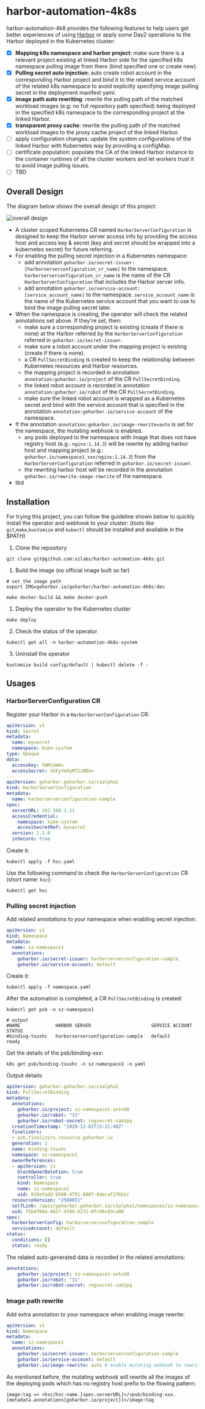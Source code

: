 # harbor-automation-4k8s

harbor-automation-4k8 provides the following features to help users get better experiences of using [Harbor](https://github.com/goharbor/harbor)
or apply some Day2 operations to the Harbor deployed in the Kubernetes cluster:

- [x] **Mapping k8s namespace and harbor project**: make sure there is a relevant project existing at linked Harbor side for the
 specified k8s namespace pulling image from there (bind specified one or create new).
- [x] **Pulling secret auto injection**: auto create robot account in the corresponding Harbor project and bind it to the
 related service account of the related k8s namespace to avoid explicitly specifying image pulling secret in the
 deployment manifest yaml.
 - [x] **image path auto rewriting**: rewrite the pulling path of the matched workload images (e.g: no full repository path specified)
 being deployed in the specified k8s namespace to the corresponding project at the linked Harbor.
- [x] **transparent proxy cache**: rewrite the pulling path of the matched workload images to the proxy cache project of the linked Harbor.
- [ ] apply configuration changes: update the system configurations of the linked Harbor with Kubernetes way by providing a configMap.
- [ ] certificate population: populate the CA of the linked Harbor instance to the container runtimes of all the cluster workers and let workers trust it to avoid image pulling issues.
- [ ] TBD

## Overall Design

The diagram below shows the overall design of this project:

![overall design](./docs/assets/4k8s-automation.png)

* A cluster scoped Kubernetes CR named `HarborServerConfiguration` is designed to keep the Harbor server access info by providing the access
host and access key & secret (key and secret should be wrapped into a kubernetes secret) for future referring.
* For enabling the pulling secret injection in a Kubernetes namespace:
  - add annotation `goharbor.io/secret-issuer:[harborserverconfiguration_cr_name]` to the namespace. `harborserverconfiguration_cr_name`
  is the name of the CR `HarborServerConfiguration` that includes the Harbor server info.
  - add annotation `goharbor.io/service-account:[service_account_name]` to the namespace. `service_account_name` is the
  name of the Kubernetes service account that you want to use to bind the image pulling secret later.
* When the namespace is creating, the operator will check the related annotations set above. If they're set, then:
  - make sure a corresponding project is existing (create if there is none) at the Harbor referred by
  the `HarborServerConfiguration` referred in `goharbor.io/secret-issuer`.
  - make sure a robot account under the mapping project is existing (create if there is none).
  - a CR `PullSecretBinding` is created to keep the relationship between Kubernetes resources and Harbor resources.
  - the mapping project is recorded in annotation `annotation:goharbor.io/project` of the CR `PullSecretBinding`.
  - the linked robot account is recorded in annotation `annotation:goharbor.io/robot` of the CR `PullSecretBinding`.
  - make sure the linked robot account is wrapped as a Kubernetes secret and bind with the service account that is
  specified in the annotation `annotation:goharbor.io/service-account` of the namespace.
* If the annotation `annotation:goharbor.io/image-rewrite=auto` is set for the namespace, the mutating webhook is enabled.
  - any pods deployed to the namespace with image that does not have registry host (e.g.: `nginx:1.14.3`) will be rewrite
  by adding harbor host and mapping project (e.g.: `goharbor.io/namespace1_xxx/nginx:1.14.3`) from the `HarborServerConfiguration`
  referred in `goharbor.io/secret-issuer`.
  - the rewriting harbor host will be recorded in the annotation `goharbor.io/rewrite-image-rewrite` of the namespace.
* tbd

## Installation

For trying this project, you can follow the guideline shown below to quickly install the operator and webhook to your cluster:
(tools like `git`,`make`,`kustomize` and `kubectl` should be installed and available in the $PATH)

1. Clone the repository

```shell script
git clone git@github.com:szlabs/harbor-automation-4k8s.git
```

1. Build the image (no official image built so far)

```shell script
# set the image path
export IMG=goharbor.io/goharbor/harbor-automation-4k8s:dev

make docker-build && make docker-push
```

1. Deploy the operator to the Kubernetes cluster

```shell script
make deploy
```

2. Check the status of the operator

```
kubectl get all -n harbor-automation-4k8s-system
```

3. Uninstall the operator

```shell script
kustomize build config/default | kubectl delete -f -
```
## Usages

### HarborServerConfiguration CR

Register your Harbor in a `HarborServerConfiguration` CR:

```yaml
apiVersion: v1
kind: Secret
metadata:
  name: mysecret
  namespace: kube-system
type: Opaque
data:
  accessKey: YWRtaW4=
  accessSecret: SGFyYm9yMTIzNDU=
---
apiVersion: goharbor.goharbor.io/v1alpha1
kind: HarborServerConfiguration
metadata:
  name: harborserverconfiguration-sample
spec:
  serverURL: 192.168.1.11
  accessCredential:
    namespace: kube-system
    accessSecretRef: mysecret
  version: 2.1.0
  inSecure: true
```

Create it:

```shell script
kubectl apply -f hsc.yaml
```

Use the following command to check the `HarborServerConfiguration` CR (short name: `hsc`):

```shell script
kubectl get hsc
```

### Pulling secret injection

Add related annotations to your namespace when enabling secret injection:

```yaml
apiVersion: v1
kind: Namespace
metadata:
  name: sz-namespace1
  annotations:
    goharbor.io/secret-issuer: harborserverconfiguration-sample
    goharbor.io/service-account: default
```

Create it:

```shell script
kubectl apply -f namespace.yaml
```

After the automation is completed, a CR `PullSecretBinding` is created:

```shell script
kubectl get psb -n sz-namespace1

# output
#NAME             HARBOR SERVER                      SERVICE ACCOUNT   STATUS
#binding-txushc   harborserverconfiguration-sample   default           ready
```

Get the details of the psb/binding-xxx:

```shell script
k8s get psb/binding-txushc -n sz-namespace1 -o yaml
```

Output details:

```yaml
apiVersion: goharbor.goharbor.io/v1alpha1
kind: PullSecretBinding
metadata:
  annotations:
    goharbor.io/project: sz-namespace1-axtnd8
    goharbor.io/robot: "31"
    goharbor.io/robot-secret: regsecret-sab3pq
  creationTimestamp: "2020-12-02T15:21:48Z"
  finalizers:
  - psb.finalizers.resource.goharbor.io
  generation: 1
  name: binding-txushc
  namespace: sz-namespace1
  ownerReferences:
  - apiVersion: v1
    blockOwnerDeletion: true
    controller: true
    kind: Namespace
    name: sz-namespace1
    uid: 810efadd-b560-4791-8007-8decaf2fbb1c
  resourceVersion: "2500851"
  selfLink: /apis/goharbor.goharbor.io/v1alpha1/namespaces/sz-namespace1/pullsecretbindings/binding-txushc
  uid: f5b4f68a-4657-4f89-b231-0fc96c03ca00
spec:
  harborServerConfig: harborserverconfiguration-sample
  serviceAccount: default
status:
  conditions: []
  status: ready
```

The related auto-generated data is recorded in the related annotations:

```yaml
annotations:
    goharbor.io/project: sz-namespace1-axtnd8
    goharbor.io/robot: "31"
    goharbor.io/robot-secret: regsecret-sab3pq
```

### Image path rewrite

Add extra annotation to your namespace when enabling image rewrite:

```yaml
apiVersion: v1
kind: Namespace
metadata:
  name: sz-namespace1
  annotations:
    goharbor.io/secret-issuer: harborserverconfiguration-sample
    goharbor.io/service-account: default
    goharbor.io/image-rewrite: auto # enable mutating webhook to rewrite the image path
```

As mentioned before, the mutating webhook will rewrite all the images of the deploying pods which has no registry host
prefix to the flowing pattern:

`image:tag => <hsc/hsc-name.[spec.serverURL]>/<psb/binding-xxx.[metadata.annotations[goharbor.io/project]]>/image:tag`
